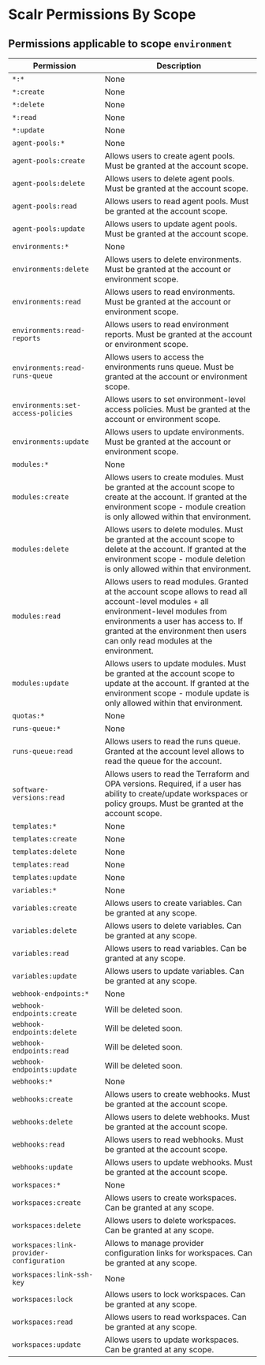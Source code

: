 # Scalr Permissions By Scope

## Permissions applicable to scope `environment`

| Permission                               | Description                                                                                                                                                                                                                                                    |
|------------------------------------------|----------------------------------------------------------------------------------------------------------------------------------------------------------------------------------------------------------------------------------------------------------------|
| `*:*`                                    | None                                                                                                                                                                                                                                                           |
| `*:create`                               | None                                                                                                                                                                                                                                                           |
| `*:delete`                               | None                                                                                                                                                                                                                                                           |
| `*:read`                                 | None                                                                                                                                                                                                                                                           |
| `*:update`                               | None                                                                                                                                                                                                                                                           |
| `agent-pools:*`                          | None                                                                                                                                                                                                                                                           |
| `agent-pools:create`                     | Allows users to create agent pools. Must be granted at the account scope.                                                                                                                                                                                      |
| `agent-pools:delete`                     | Allows users to delete agent pools. Must be granted at the account scope.                                                                                                                                                                                      |
| `agent-pools:read`                       | Allows users to read  agent pools. Must be granted at the account scope.                                                                                                                                                                                       |
| `agent-pools:update`                     | Allows users to update agent pools. Must be granted at the account scope.                                                                                                                                                                                      |
| `environments:*`                         | None                                                                                                                                                                                                                                                           |
| `environments:delete`                    | Allows users to delete environments. Must be granted at the account or environment scope.                                                                                                                                                                      |
| `environments:read`                      | Allows users to read environments. Must be granted at the account or environment scope.                                                                                                                                                                        |
| `environments:read-reports`              | Allows users to read environment reports. Must be granted at the account or environment scope.                                                                                                                                                                 |
| `environments:read-runs-queue`           | Allows users to access the environments runs queue. Must be granted at the account or environment scope.                                                                                                                                                       |
| `environments:set-access-policies`       | Allows users to set environment-level access policies. Must be granted at the account or environment scope.                                                                                                                                                    |
| `environments:update`                    | Allows users to update environments. Must be granted at the account or environment scope.                                                                                                                                                                      |
| `modules:*`                              | None                                                                                                                                                                                                                                                           |
| `modules:create`                         | Allows users to create modules. Must be granted at the account scope to create at the account. If granted at the environment scope - module creation is only allowed within that environment.                                                                  |
| `modules:delete`                         | Allows users to delete modules. Must be granted at the account scope to delete at the account. If granted at the environment scope - module deletion is only allowed within that environment.                                                                  |
| `modules:read`                           | Allows users to read modules. Granted at the account scope allows to read all account-level modules + all environment-level modules from environments a user has access to. If granted at the environment then users can only read modules at the environment. |
| `modules:update`                         | Allows users to update modules. Must be granted at the account scope to update at the account. If granted at the environment scope - module update is only allowed within that environment.                                                                    |
| `quotas:*`                               | None                                                                                                                                                                                                                                                           |
| `runs-queue:*`                           | None                                                                                                                                                                                                                                                           |
| `runs-queue:read`                        | Allows users to read the runs queue. Granted at the account level allows to read the queue for the account.                                                                                                                                                    |
| `software-versions:read`                 | Allows users to read the Terraform and OPA versions. Required, if a user has ability to create/update workspaces or policy groups. Must be granted at the account scope.                                                                                       |
| `templates:*`                            | None                                                                                                                                                                                                                                                           |
| `templates:create`                       | None                                                                                                                                                                                                                                                           |
| `templates:delete`                       | None                                                                                                                                                                                                                                                           |
| `templates:read`                         | None                                                                                                                                                                                                                                                           |
| `templates:update`                       | None                                                                                                                                                                                                                                                           |
| `variables:*`                            | None                                                                                                                                                                                                                                                           |
| `variables:create`                       | Allows users to create variables. Can be granted at any scope.                                                                                                                                                                                                 |
| `variables:delete`                       | Allows users to delete variables. Can be granted at any scope.                                                                                                                                                                                                 |
| `variables:read`                         | Allows users to read variables. Can be granted at any scope.                                                                                                                                                                                                   |
| `variables:update`                       | Allows users to update variables. Can be granted at any scope.                                                                                                                                                                                                 |
| `webhook-endpoints:*`                    | None                                                                                                                                                                                                                                                           |
| `webhook-endpoints:create`               | Will be deleted soon.                                                                                                                                                                                                                                          |
| `webhook-endpoints:delete`               | Will be deleted soon.                                                                                                                                                                                                                                          |
| `webhook-endpoints:read`                 | Will be deleted soon.                                                                                                                                                                                                                                          |
| `webhook-endpoints:update`               | Will be deleted soon.                                                                                                                                                                                                                                          |
| `webhooks:*`                             | None                                                                                                                                                                                                                                                           |
| `webhooks:create`                        | Allows users to create webhooks. Must be granted at the account scope.                                                                                                                                                                                         |
| `webhooks:delete`                        | Allows users to delete webhooks. Must be granted at the account scope.                                                                                                                                                                                         |
| `webhooks:read`                          | Allows users to read webhooks. Must be granted at the account scope.                                                                                                                                                                                           |
| `webhooks:update`                        | Allows users to update webhooks. Must be granted at the account scope.                                                                                                                                                                                         |
| `workspaces:*`                           | None                                                                                                                                                                                                                                                           |
| `workspaces:create`                      | Allows users to create workspaces. Can be granted at any scope.                                                                                                                                                                                                |
| `workspaces:delete`                      | Allows users to delete workspaces. Can be granted at any scope.                                                                                                                                                                                                |
| `workspaces:link-provider-configuration` | Allows to manage provider configuration links for workspaces. Can be granted at any scope.                                                                                                                                                                     |
| `workspaces:link-ssh-key`                | None                                                                                                                                                                                                                                                           |
| `workspaces:lock`                        | Allows users to lock workspaces. Can be granted at any scope.                                                                                                                                                                                                  |
| `workspaces:read`                        | Allows users to read workspaces. Can be granted at any scope.                                                                                                                                                                                                  |
| `workspaces:update`                      | Allows users to update workspaces. Can be granted at any scope.                                                                                                                                                                                                |

